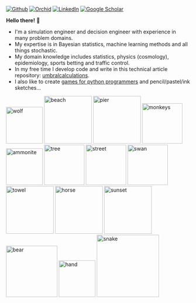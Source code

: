 [![Github](https://img.shields.io/badge/github-%23121011.svg?style=for-the-badge&logo=github&logoColor=white)](https://github.com/umbralcalc)
[![Orchid](https://img.shields.io/badge/orcid-A6CE39?style=for-the-badge&logo=orcid&logoColor=white)](https://orcid.org/0000-0001-8778-006X)
[![LinkedIn](https://img.shields.io/badge/LinkedIn-0077B5?style=for-the-badge&logo=linkedin&logoColor=white)](https://uk.linkedin.com/in/robert-hardwick-1179041aa)
[![Google Scholar](https://img.shields.io/badge/Google%20Scholar-4285F4?style=for-the-badge&logo=google-scholar&logoColor=white)](https://scholar.google.com/citations?user=YA2x6REAAAAJ&hl=en)

**Hello there!** :wave:

* I'm a simulation engineer and decision engineer with experience in many problem domains.
* My expertise is in Bayesian statistics, machine learning methods and all things stochastic.
* My domain knowledge includes statistics, physics (cosmology), epidemiology, sports betting and traffic control.
* In my free time I develop code and write in this technical article repository: [umbralcalculations](https://umbralcalc.github.io/).
* I also like to create [games for python programmers](https://umbralcalc.github.io/dexetera/) and pencil/pastel/ink sketches...

<img src="https://github.com/user-attachments/assets/974ad02d-d03f-4dff-bd39-880fc190f20d" alt="wolf" width="100"/>
<img src="https://github.com/user-attachments/assets/2830d9f9-fbee-4442-9bf9-cb32e9c5b070" alt="beach" width="130"/>
<img src="https://github.com/user-attachments/assets/b4a0b958-1bf4-464e-8e43-11896c878e09" alt="pier" width="130"/>
<img src="https://github.com/user-attachments/assets/df9b185d-3f9c-4294-b4a3-7ab4c6324d6e" alt="monkeys" width="110"/>
<img src="https://github.com/user-attachments/assets/1cd8c114-71fd-4885-80c0-7b8f3a2e01ca" alt="ammonite" width="100"/>
<img src="https://github.com/user-attachments/assets/aad6b073-8f95-44fa-a122-d1929f4a8e19" alt="tree" width="110"/>
<img src="https://github.com/user-attachments/assets/f704cbac-61ce-46ae-8ab2-9a6447e4623d" alt="street" width="110"/>
<img src="https://github.com/user-attachments/assets/5e987aaf-008b-49f2-85c1-a161218fd9c0" alt="swan" width="110"/>
<img src="https://github.com/user-attachments/assets/d7d5ee4b-635a-4f81-a1ae-9d8a31115ed8" alt="towel" width="130"/>
<img src="https://github.com/user-attachments/assets/5ef87b3a-27e2-45e7-966b-4193c9db76b1" alt="horse" width="130"/>
<img src="https://github.com/user-attachments/assets/89ec393b-2f1c-4b2b-b60e-61dea5ba6f39" alt="sunset" width="130"/>
<img src="https://github.com/user-attachments/assets/c19a9dac-9182-465e-b253-af7e71b370b1" alt="bear" width="140"/>
<img src="https://github.com/user-attachments/assets/d58323f0-8ed8-48db-a01a-48f70264e23a" alt="hand" width="100"/>
<img src="https://github.com/user-attachments/assets/517d04d1-2986-48c8-80c2-e840d58d912b" alt="snake" width="170"/>
